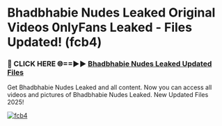 # Bhadbhabie Nudes Leaked Original Videos 0nlyFans Leaked - Files Updated! (fcb4)

<h3>🔴 CLICK HERE 🌐==►► <a href="https://tinyurl.com/yrmya6cz" rel="nofollow">Bhadbhabie Nudes Leaked Updated Files</a></h3>

Get Bhadbhabie Nudes Leaked and all content. Now you can access all videos and pictures of Bhadbhabie Nudes Leaked. New Updated Files 2025!

[![fcb4](https://i.imgur.com/FMdXYCs.gif)](https://tinyurl.com/yrmya6cz)
